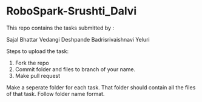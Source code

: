 # RoboSpark-Srushti_Dalvi
This repo contains the tasks submitted by :

Sajal Bhattar
Vedangi Deshpande
Badrisrivaishnavi Yeluri

Steps to upload the task:
 
1. Fork the repo
2. Commit folder and files to branch of your name.
3. Make pull request

Make a seperate folder for each task. That folder should contain all the files of that task. Follow folder name format.
